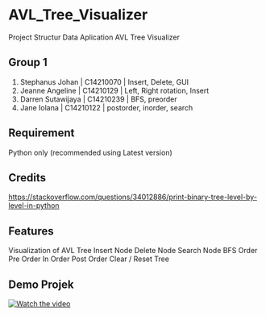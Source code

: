 # AVL_Tree_Visualizer
Project Structur Data Aplication AVL Tree Visualizer

## Group 1
1. Stephanus Johan | C14210070 | Insert, Delete, GUI
2. Jeanne Angeline | C14210129 | Left, Right rotation, Insert
3. Darren Sutawijaya | C14210239 | BFS, preorder
4. Jane Iolana | C14210122 | postorder, inorder, search

## Requirement
Python only (recommended using Latest version)

## Credits
https://stackoverflow.com/questions/34012886/print-binary-tree-level-by-level-in-python

## Features
Visualization of AVL Tree
Insert Node
Delete Node
Search Node
BFS Order
Pre Order
In Order
Post Order
Clear / Reset Tree

## Demo Projek
[![Watch the video](https://media.discordapp.net/attachments/1012914434626297941/1049288647695933500/32.png)](https://)
